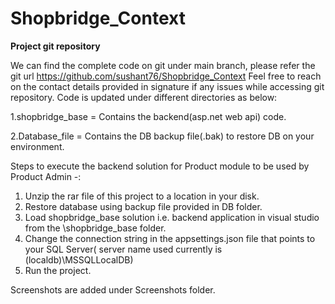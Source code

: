 # Shopbridge_Context

**Project git repository**

We can find the complete code on git under main branch, please refer the git url https://github.com/sushant76/Shopbridge_Context Feel free to reach on the contact details provided in signature if any issues while accessing git repository. Code is updated under different directories as below:

1.shopbridge_base = Contains the backend(asp.net web api) code.

2.Database_file = Contains the DB backup file(.bak) to restore DB on your environment.

Steps to execute the backend solution for Product module to be used by Product Admin -:

1. Unzip the rar file of this project to a location in your disk.
2. Restore database using backup file provided in DB folder. 
3. Load shopbridge_base solution i.e. backend application in visual studio from the \shopbridge_base folder.
4. Change the connection string in the appsettings.json file that points to your SQL Server( server name used currently is (localdb)\MSSQLLocalDB) 
5. Run the project.



Screenshots are added under Screenshots folder.


